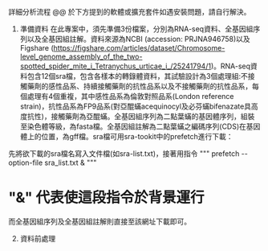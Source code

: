 詳細分析流程
@@ 於下方提到的軟體或擴充套件如遇安裝問題，請自行解決。

1. 準備資料
在此專案中，須先準備3份檔案，分別為RNA-seq資料、全基因組序列以及全基因組註解。資料來源為NCBI (accession: PRJNA946758)以及Figshare (https://figshare.com/articles/dataset/Chromosome-level_genome_assembly_of_the_two-spotted_spider_mite_i_Tetranychus_urticae_i_/25241794/1)。RNA-seq資料包含12個sra檔，包含各樣本的轉錄體資料，其試驗設計為3個處理組:不接觸藥劑的感性品系、持續接觸藥劑的抗性品系以及不接觸藥劑的抗性品系，每個處理有4個重複，其中感性品系為倫敦對照品系(London reference strain)，抗性品系為FP9品系(對亞醌蟎acequinocyl及必芬蟎bifenazate具高度抗性)，接觸藥劑為亞醌蟎。全基因組序列為二點葉蟎的基因體序列，組裝至染色體等級，為fasta檔。全基因組註解為二點葉蟎之編碼序列(CDS)在基因體上的位置，為gff檔。sra檔可用sra-tookit中的prefetch進行下載：

先將欲下載的sra檔名寫入文件檔(如sra-list.txt)，接著用指令
"""
prefetch --option-file sra_list.txt &
"""
# "&" 代表使這段指令於背景運行

而全基因組序列及全基因組註解則直接至該網址下載即可。

2. 資料前處理
